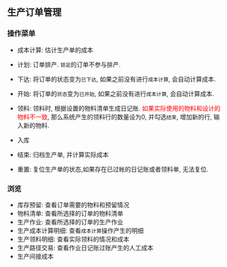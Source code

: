 ﻿## 生产订单管理

### 操作菜单

- 成本计算: 估计生产单的成本

- 计划: 订单排产. `锁定`的订单不参与排产.
- 下达: 将订单的状态变为`已下达`, 如果之前没有进行`成本计算`, 会自动计算成本.

- 开始: 将订单的`状态`变为`已开始`, 如果之前没有进行`成本计算`, 会自动计算成本.

- 领料: 领料时, 根据设置的物料清单生成日记账. <font color="red"> 如果实际使用的物料和设计的物料不一致</font>, 那么系统产生的领料行的数量设为0, 并勾选`结束`, 增加新的行, 输入新的物料.

- 入库

- 结束: 归档生产单, 并计算实际成本
- 重置: 复位生产单的状态,如果存在已过帐的日记账或者领料单, 无法复位.

### 浏览

- 库存预留: 查看订单需要的物料和预留情况
- 物料清单: 查看所选择的订单的物料清单
- 生产作业: 查看所选择的订单的生产作业
- 生产成本计算明细: 查看`成本计算`操作产生的明细
- 生产领料明细: 查看实际领料的情况和成本
- 生产路径交易: 查看作业日记账过账产生的人工成本
- 生产间接成本
